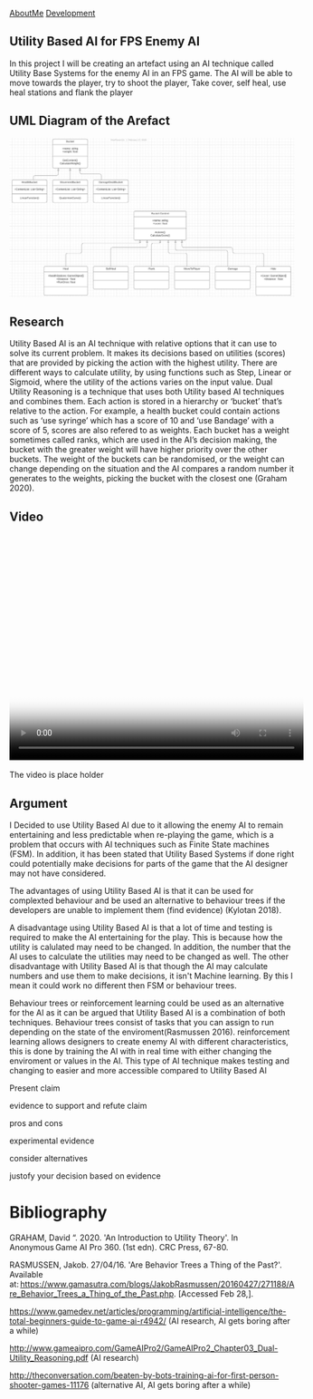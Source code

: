 <a href="https://virtualvortex.github.io/UtilityBaseAI/AboutMe">AboutMe</a> <a href="https://virtualvortex.github.io/UtilityBaseAI/Development">Development</a>

## Utility Based AI for FPS Enemy AI 

In this project I will be creating an artefact using an AI technique called Utility Base Systems for the enemy AI in an FPS game. The AI will be able to move towards the player, try to shoot the player, Take cover, self heal, use heal stations and flank the player   

## UML Diagram of the Arefact

![UML Diagram](PlaceholderUMLDiagram.JPG)

## Research

Utility Based AI is an AI technique with relative options that it can use to solve its current problem. It makes its decisions based on utilities (scores) that are provided by picking the action with the highest utility. There are different ways to calculate utility, by using functions such as Step, Linear or Sigmoid, where the utility of the actions varies on the input value. Dual Utility Reasoning is a technique that uses both Utility based AI techniques and combines them. Each action is stored in a hierarchy or ‘bucket’ that’s relative to the action. For example, a health bucket could contain actions such as ‘use syringe’ which has a score of 10 and ‘use Bandage’ with a score of 5, scores are also refered to as weights. Each bucket has a weight sometimes called ranks, which are used in the AI’s decision making, the bucket with the greater weight will have higher priority over the other buckets. The weight of the buckets can be randomised, or the weight can change depending on the situation and the AI compares a random number it generates to the weights, picking the bucket with the closest one (Graham 2020). 

## Video

<video src="2020-02-24 09-20-56.mp4" poster="AIScreenshot.jpg" width="520" height="400" controls preload></video>

The video is place holder

## Argument

I Decided to use Utility Based AI due to it allowing the enemy AI to remain entertaining and less predictable when re-playing the game, which is a problem that occurs with AI techniques such as Finite State machines (FSM). In addition, it has been stated that Utility Based Systems if done right could potentially make decisions for parts of the game that the AI designer may not have considered.   

The advantages of using Utility Based AI is that it can be used for complexted behaviour and be used an alternative to behaviour trees if the developers are unable to implement them (find evidence) (Kylotan 2018). 

A disadvantage using Utility Based AI is that a lot of time and testing is required to make the AI entertaining for the play. This is because how the utility is calulated may need to be changed. In addition, the number that the AI uses to calculate the utilities may need to be changed as well. The other disadvantage with Utility Based AI is that though the AI may calculate numbers and use them to make decisions, it isn't Machine learning. By this I mean it could work no different then FSM or behaviour trees.

Behaviour trees or reinforcement learning could be used as an alternative for the AI as it can be argued that Utility Based AI is a combination of both techniques. Behaviour trees consist of tasks that you can assign to run depending on the state of the enviroment(Rasmussen 2016). reinforcement learning allows designers to create enemy AI with different characteristics, this is done by training the AI with in real time with either changing the enviroment or values in the AI. This type of AI technique makes testing and changing to easier and more accessible compared to Utility Based AI 


Present claim

evidence to support and refute claim

pros and cons

experimental evidence

consider alternatives

justofy your decision based on evidence


# Bibliography
GRAHAM, David “. 2020. 'An Introduction to Utility Theory'. In Anonymous Game AI Pro 360. (1st edn). CRC Press, 67-80. 

RASMUSSEN, Jakob. 27/04/16. 'Are Behavior Trees a Thing of the Past?'. Available at: https://www.gamasutra.com/blogs/JakobRasmussen/20160427/271188/Are_Behavior_Trees_a_Thing_of_the_Past.php. [Accessed Feb 28,]. 

https://www.gamedev.net/articles/programming/artificial-intelligence/the-total-beginners-guide-to-game-ai-r4942/ (AI research, AI gets boring after a while)

http://www.gameaipro.com/GameAIPro2/GameAIPro2_Chapter03_Dual-Utility_Reasoning.pdf (AI research)

http://theconversation.com/beaten-by-bots-training-ai-for-first-person-shooter-games-11176 (alternative AI, AI gets boring after a while)
